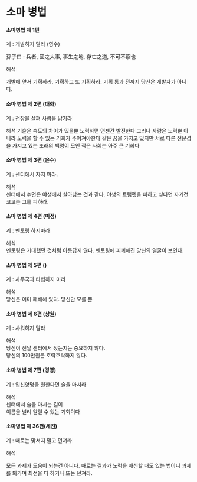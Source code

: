 # 소마 병법

#### 소마병법 제 1편

계 : 개발하지 말라 (영수)

孫子曰 : 兵者, 國之大事, 事生之地, 存亡之道, 不可不察也

해석

개발에 앞서 기획하라.
기획하고 또 기획하라.
기획 통과 전까지 당신은 개발자가 아니다. 

#### 소마 병법 제 2편 (대화)

계 : 전장을 살펴 사람을 남기라

해석 
기술은 속도의 차이가 있을뿐 노력하면 언젠간 발전한다
그러나 사람은 노력뿐 아니라 노력을 할 수 있는 기회가 주어져야한다
같은 꿈을 가지고 있지만 서로 다른 전문성을 가지고 있는 또래의 백명이 모인 작은 사회는 아주 큰 기회다

#### 소마 병법 제 3편 (윤수)

계 : 센터에서 자지 마라. 

해석   
센터에서 수면은 야생에서 살아남는 것과 같다.
야생의 트럼펫을 피하고 싶다면 자기전 코고는 그를 피하라.

#### 소마 병법 제 4편 (미정)

계 : 멘토링 하지마라

해석   
멘토링은 기대했던 것처럼 아름답지 않다. 
멘토링에 피폐해진 당신의 얼굴이 보인다. 


#### 소마 병법 제 5편 ()
계 : 사무국과 타협하지 마라

해석  
당신은 이미 패배해 있다. 
당신만 모를 뿐  


#### 소마 병법 제 6편 (상원)
계 : 샤워하지 말라

해석  
당신이 전날 센터에서 잤는지는 중요하지 않다.  
당신의 100만원은 호락호락하지 않다.  

#### 소마 병법 제 7편 (경영)
계 : 입신양명을 원한다면 술을 마셔라

해석  
센터에서 술을 마시는 길이  
이름을 널리 알릴 수 있는 기회이다


#### 소마병법 제 36편(세진)

계 : 때로는 맞서지 말고 던져라

해석

모든 과제가 도움이 되는건 아니다.
때로는 결과가 노력을
배신할 때도 있는 법이니
과제를 봐가며 최선을 다 하거나 또는 던져라.

